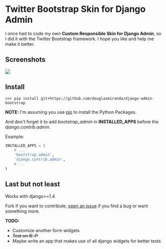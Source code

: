 # Twitter Bootstrap Skin for Django Admin 

I once had to code my own **Custom Responsible Skin for Django Admin**, so I did it with the Twitter Bootstrap framework. I hope you like and help me make it better.

## Screenshots

<img src="https://raw.github.com/douglasmiranda/django-admin-bootstrap/master/static/screenshot-github.jpg">

## Install
```
>>> pip install git+https://github.com/douglasmiranda/django-admin-bootstrap
```
**NOTE:** I'm assuming you use [pip](http://www.pip-installer.org/) to install the Python Packages.

And don't forget it to add *bootstrap_admin* in **INSTALLED_APPS** before the *django.contrib.admin*.

Example:
```python
INSTALLED_APPS = (
    # ...
    'bootstrap_admin',
    'django.contrib.admin',
    # ...
)
```

## Last but not least

Works with django>=1.4

Fork if you want to contribute, [open an issue](https://github.com/douglasmiranda/django-admin-bootstrap/issues/new) if you find a bug or want something more.

**TODO:**

* Customize another form widgets
* ~~Test on IE :P~~
* Maybe write an app that makes use of all django widgets for better tests